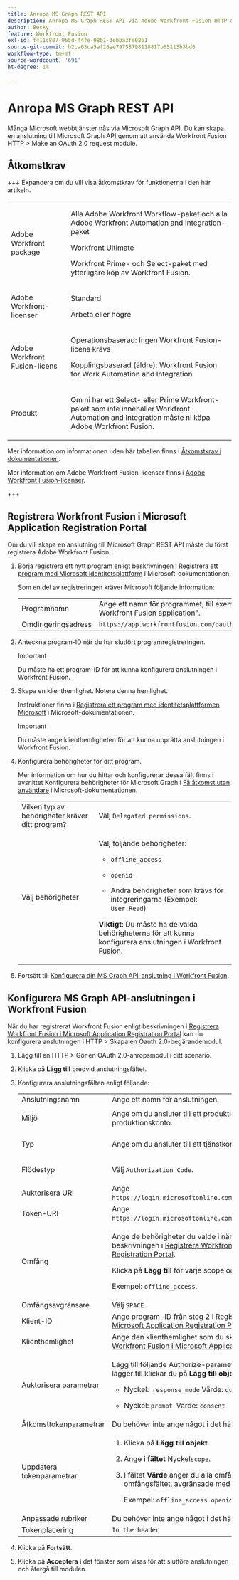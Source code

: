 ```yaml
---
title: Anropa MS Graph REST API
description: Anropa MS Graph REST API via Adobe Workfront Fusion HTTP &> Make an OAuth 2.0 request module
author: Becky
feature: Workfront Fusion
exl-id: f411c807-955d-44fe-98b1-3ebba3fe0861
source-git-commit: b2ca63ca5af26ee79758798118817b55113b3bd0
workflow-type: tm+mt
source-wordcount: '691'
ht-degree: 1%

---
```


# Anropa MS Graph REST API

Många Microsoft webbtjänster nås via Microsoft Graph API. Du kan skapa en anslutning till Microsoft Graph API genom att använda Workfront Fusion HTTP > Make an OAuth 2.0 request module.

## Åtkomstkrav

+++ Expandera om du vill visa åtkomstkrav för funktionerna i den här artikeln.

<table style="table-layout:auto">
 <col> 
 <col> 
 <tbody> 
  <tr> 
   <td role="rowheader">Adobe Workfront package</td> 
   <td> <p>Alla Adobe Workfront Workflow-paket och alla Adobe Workfront Automation and Integration-paket</p><p>Workfront Ultimate</p><p>Workfront Prime- och Select-paket med ytterligare köp av Workfront Fusion.</p> </td> 
  </tr> 
  <tr data-mc-conditions=""> 
   <td role="rowheader">Adobe Workfront-licenser</td> 
   <td> <p>Standard</p><p>Arbeta eller högre</p> </td> 
  </tr> 
  <tr> 
   <td role="rowheader">Adobe Workfront Fusion-licens</td> 
   <td>
   <p>Operationsbaserad: Ingen Workfront Fusion-licens krävs</p>
   <p>Kopplingsbaserad (äldre): Workfront Fusion for Work Automation and Integration </p>
   </td> 
  </tr> 
  <tr> 
   <td role="rowheader">Produkt</td> 
   <td>
   <p>Om ni har ett Select- eller Prime Workfront-paket som inte innehåller Workfront Automation and Integration måste ni köpa Adobe Workfront Fusion.</li></ul>
   </td> 
  </tr>
 </tbody> 
</table>

Mer information om informationen i den här tabellen finns i [Åtkomstkrav i dokumentationen](/help/workfront-fusion/references/licenses-and-roles/access-level-requirements-in-documentation.md).

Mer information om Adobe Workfront Fusion-licenser finns i [Adobe Workfront Fusion-licenser](/help/workfront-fusion/set-up-and-manage-workfront-fusion/licensing-operations-overview/license-automation-vs-integration.md).

+++

## Registrera Workfront Fusion i Microsoft Application Registration Portal

Om du vill skapa en anslutning till Microsoft Graph REST API måste du först registrera Adobe Workfront Fusion.

1. Börja registrera ett nytt program enligt beskrivningen i [Registrera ett program med Microsoft identitetsplattform](https://docs.microsoft.com/en-us/graph/auth-register-app-v2) i Microsoft-dokumentationen.

   Som en del av registreringen kräver Microsoft följande information:

   <table style="table-layout:auto">
      <tr>
        <td>Programnamn</td>
        <td>Ange ett namn för programmet, till exempel"My Workfront Fusion application".</td>
      </tr>
      <tr>
        <td>Omdirigeringsadress</td>
        <td><code>https://app.workfrontfusion.com/oauth/cb/oauth2</code></td>
      </tr>
    </table>

1. Anteckna program-ID när du har slutfört programregistreringen.

   >[!IMPORTANT]
   >
   >Du måste ha ett program-ID för att kunna konfigurera anslutningen i Workfront Fusion.

1. Skapa en klienthemlighet. Notera denna hemlighet.

   Instruktioner finns i [Registrera ett program med identitetsplattformen Microsoft](https://docs.microsoft.com/en-us/graph/auth-register-app-v2) i Microsoft-dokumentationen.

   >[!IMPORTANT]
   >
   >Du måste ange klienthemligheten för att kunna upprätta anslutningen i Workfront Fusion.

1. Konfigurera behörigheter för ditt program.

   Mer information om hur du hittar och konfigurerar dessa fält finns i avsnittet Konfigurera behörigheter för Microsoft Graph i [Få åtkomst utan användare](https://docs.microsoft.com/en-us/graph/auth-v2-service) i Microsoft-dokumentationen.

   <table style="table-layout:auto">
    <col> 
    <col> 
    <tbody> 
     <tr> 
      <td role="rowheader">Vilken typ av behörigheter kräver ditt program?</td> 
      <td>Välj <code>Delegated permissions</code>.</td> 
     </tr> 
     <tr> 
      <td role="rowheader">Välj behörigheter</td> 
      <td> <p>Välj följande behörigheter:</p> 
       <ul> 
        <li> <p><code>offline_access</code> </p> </li> 
        <li> <p><code>openid</code> </p> </li> 
        <li> <p>Andra behörigheter som krävs för integreringarna (Exempel: <code>User.Read</code>)</p> </li> 
       </ul> <p><b>Viktigt</b>: Du måste ha de valda behörigheterna för att kunna konfigurera anslutningen i Workfront Fusion.</p> </td> 
     </tr> 
    </tbody> 
   </table>

1. Fortsätt till [Konfigurera din MS Graph API-anslutning i Workfront Fusion](#configure-your-ms-graph-api-connection-in-workfront-fusion).

## Konfigurera MS Graph API-anslutningen i Workfront Fusion

När du har registrerat Workfront Fusion enligt beskrivningen i [Registrera Workfront Fusion i Microsoft Application Registration Portal](#register-workfront-fusion-in-the-microsoft-application-registration-portal) kan du konfigurera anslutningen i HTTP > Skapa en Oauth 2.0-begärandemodul.

1. Lägg till en HTTP > Gör en OAuth 2.0-anropsmodul i ditt scenario.
1. Klicka på **Lägg till** bredvid anslutningsfältet.
1. Konfigurera anslutningsfälten enligt följande:

   <table style="table-layout:auto"> 
    <col> 
    <col> 
    <tbody> 
     <tr> 
      <td role="rowheader">Anslutningsnamn</td> 
      <td>Ange ett namn för anslutningen.</td> 
     </tr> 
     <tr> 
      <td role="rowheader"> <p role="rowheader">Miljö</p> </td> 
      <td>Ange om du ansluter till ett produktions- eller icke-produktionskonto. </td> 
     </tr> 
     <tr> 
      <td role="rowheader"> <p role="rowheader">Typ</p> </td> 
      <td>Ange om du ansluter till ett tjänstkonto eller ett personligt konto. </td> 
     </tr> 
     <tr> 
      <td role="rowheader"> <p role="rowheader">Flödestyp</p> </td> 
      <td>Välj <code>Authorization Code</code>. </td> 
     </tr> 
     <tr> 
      <td role="rowheader">Auktorisera URI</td> 
      <td>Ange <code>https://login.microsoftonline.com/common/oauth2/v2.0/authorize</code>. </td> 
     </tr> 
     <tr> 
      <td role="rowheader">Token-URI</td> 
      <td>Ange <code>https://login.microsoftonline.com/common/oauth2/v2.0/token</code>. </td> 
     </tr> 
     <tr> 
      <td role="rowheader">Omfång</td> 
      <td> <p>Ange de behörigheter du valde i när du registrerade dig, enligt beskrivningen i <a href="#register-workfront-fusion-in-the-microsoft-application-registration-portal" class="MCXref xref">Registrera Workfront Fusion i Microsoft Application Registration Portal</a>.</p> <p>Klicka på <b>Lägg till</b> för varje scope och ange behörigheten.</p> <p>Exempel: <code>offline_access</code>.</p> </td> 
     </tr> 
     <tr> 
      <td role="rowheader">Omfångsavgränsare</td> 
      <td>Välj <code>SPACE</code>. </td> 
     </tr> 
     <tr> 
      <td role="rowheader">Klient-ID</td> 
      <td>Ange program-ID från steg 2 i <a href="#register-workfront-fusion-in-the-microsoft-application-registration-portal" class="MCXref xref">Registrera Workfront Fusion i Microsoft Application Registration Portal</a>.</td> 
     </tr> 
     <tr> 
      <td role="rowheader">Klienthemlighet</td> 
      <td>Ange den klienthemlighet som du skapade i steg 3 i <a href="#register-workfront-fusion-in-the-microsoft-application-registration-portal" class="MCXref xref">Registrera Workfront Fusion i Microsoft Application Registration Portal</a>.</td> 
     </tr> 
     <tr> 
      <td role="rowheader">Auktorisera parametrar</td> 
      <td> <p>Lägg till följande Authorize-parametrar. För varje parameter som du lägger till klickar du på <b>Lägg till objekt</b> och anger följande: </p> 
       <ul> 
        <li> <p>Nyckel:<code> response_mode</code> Värde: <code>query</code></p> </li> 
        <li> <p>Nyckel: <code>prompt </code>Värde: <code>consent</code></p> </li> 
       </ul> </td> 
     </tr> 
     <tr> 
      <td role="rowheader">Åtkomsttokenparametrar</td> 
      <td>Du behöver inte ange något i det här fältet.</td> 
     </tr> 
     <tr> 
      <td role="rowheader">Uppdatera tokenparametrar</td> 
      <td> 
       <ol> 
        <li value="1"> <p>Klicka på <b>Lägg till objekt</b>.</p> </li> 
        <li value="2"> <p>Ange <b> i fältet </b>Nyckel<code>scope</code>.</p> </li> 
        <li value="3"> <p>I fältet <b>Värde</b> anger du alla omfång du har angett i omfångsfältet, avgränsade med blanksteg.</p> <p>Exempel: <code>offline_access openid User.Read</code></p> </li> 
       </ol> </td> 
     </tr> 
     <tr> 
      <td role="rowheader">Anpassade rubriker</td> 
      <td>Du behöver inte ange något i det här fältet.</td> 
     </tr> 
     <tr> 
      <td role="rowheader">Tokenplacering</td> 
      <td><code>In the header</code> </td> 
     </tr> 
    </tbody> 
   </table>

1. Klicka på **Fortsätt**.
1. Klicka på **Acceptera** i det fönster som visas för att slutföra anslutningen och återgå till modulen.
